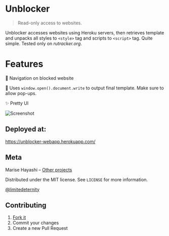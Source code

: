 # Unblocker
> Read-only access to websites.

Unblocker accesses websites using Heroku servers, then retrieves template and unpacks all styles
to `<style>` tag and scripts to `<script>` tag. Quite simple.
Tested only on *rutracker.org*.

# Features

🌚 Navigation on blocked website

🌚 Uses `window.open().document.write` to output final template. Make sure to allow pop-ups.

✨ Pretty UI

![Screenshot](http://i98.fastpic.ru/big/2017/1123/23/443ab7811dc7c0e71d882bc374509623.png)

## Deployed at:

https://unblocker-webapp.herokuapp.com/

## Meta

Marise Hayashi – [Other projects](https://limitedeternity.github.io/)

Distributed under the MIT license. See ``LICENSE`` for more information.

[@limitedeternity](https://github.com/limitedeternity)

## Contributing

1. [Fork it](https://github.com/limitedeternity/unblocker/fork)
2. Commit your changes
3. Create a new Pull Request
